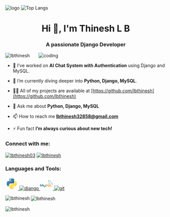 ![logo](https://github.com/lbthinesh/lbthinesh/blob/main/banner_dev.gif)
![Top Langs](https://github-readme-stats-sigma-five.vercel.app/api/top-langs?username=lbthinesh&show_icons=true&locale=en&layout=compact&cache_seconds=1800)

<h1 align="center">Hi 👋, I'm Thinesh L B</h1>
<h3 align="center">A passionate Django Developer</h3>

<img align="right" alt="coding" width="400" src="https://user-images.githubusercontent.com/55389276/140866485-8fb1c876-9a8f-4d6a-98dc-08c4981eaf70.gif">

<p align="left"> <img src="https://komarev.com/ghpvc/?username=lbthinesh&label=Profile%20views&color=0e75b6&style=flat" alt="lbthinesh" /> </p>

- 🔭 I’ve worked on **AI Chat System with Authentication** using Django and MySQL.

- 🌱 I’m currently diving deeper into **Python, Django, MySQL**.

- 👨‍💻 All of my projects are available at [https://github.com/lbthinesh](https://github.com/lbthinesh)

- 💬 Ask me about **Python, Django, MySQL**

- 📫 How to reach me **lbthinesh32858@gmail.com**

- ⚡ Fun fact **I’m always curious about new tech!**

<h3 align="left">Connect with me:</h3>
<p align="left">
<a href="https://x.com/lbthinesh03" target="blank"><img align="center" src="https://raw.githubusercontent.com/rahuldkjain/github-profile-readme-generator/master/src/images/icons/Social/twitter.svg" alt="lbthinesh03" height="30" width="40" /></a>
<a href="https://linkedin.com/in/lbthinesh" target="blank"><img align="center" src="https://raw.githubusercontent.com/rahuldkjain/github-profile-readme-generator/master/src/images/icons/Social/linked-in-alt.svg" alt="lbthinesh" height="30" width="40" /></a>
</p>

<h3 align="left">Languages and Tools:</h3>
<p align="left">
<a href="https://www.python.org" target="_blank" rel="noreferrer"> <img src="https://raw.githubusercontent.com/devicons/devicon/master/icons/python/python-original.svg" alt="python" width="40" height="40"/> </a>
<a href="https://www.djangoproject.com/" target="_blank" rel="noreferrer"> <img src="https://cdn.worldvectorlogo.com/logos/django.svg" alt="django" width="40" height="40"/> </a>
<a href="https://www.mysql.com/" target="_blank" rel="noreferrer"> <img src="https://raw.githubusercontent.com/devicons/devicon/master/icons/mysql/mysql-original-wordmark.svg" alt="mysql" width="40" height="40"/> </a>
<a href="https://git-scm.com/" target="_blank" rel="noreferrer"> <img src="https://www.vectorlogo.zone/logos/git-scm/git-scm-icon.svg" alt="git" width="40" height="40"/> </a>
</p>

<p><img align="left" src="https://github-readme-stats.vercel.app/api/top-langs?username=lbthinesh&show_icons=true&locale=en&layout=compact" alt="lbthinesh" /></p>

<p>&nbsp;<img align="center" src="https://github-readme-stats.vercel.app/api?username=lbthinesh&show_icons=true&locale=en" alt="lbthinesh" /></p>

<p><img align="center" src="https://github-readme-streak-stats.herokuapp.com/?user=lbthinesh&" alt="lbthinesh" /></p>
